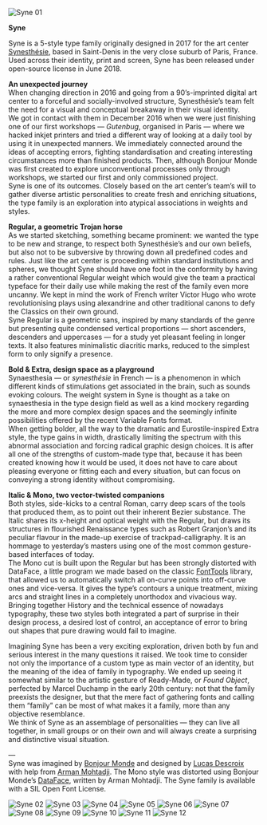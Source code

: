 ![Syne 01](/img/syne-typeface-01.jpg)

**Syne**

Syne is a 5-style type family originally designed in 2017 for the art center [Synesthésie](http://www.synesthesie.com), based in Saint-Denis in the very close suburb of Paris, France. Used across their identity, print and screen, Syne has been released under open-source license in June 2018.

**An unexpected journey**  
When changing direction in 2016 and going from a 90’s-imprinted digital art center to a forceful and socially-involved structure, Synesthésie’s team felt the need for a visual and conceptual breakaway in their visual identity.  
We got in contact with them in December 2016 when we were just finishing one of our first workshops — *Gutenbug*, organised in Paris — where we hacked inkjet printers and tried a different way of looking at a daily tool by using it in unexpected manners. We immediately connected around the ideas of accepting errors, fighting standardisation and creating interesting circumstances more than finished products. Then, although Bonjour Monde was first created to explore unconventional processes only through workshops, we started our first and only commissioned project.  
Syne is one of its outcomes. Closely based on the art center’s team’s will to gather diverse artistic personalities to create fresh and enriching situations, the type family is an exploration into atypical associations in weights and styles.

**Regular, a geometric Trojan horse**  
As we started sketching, something became prominent: we wanted the type to be new and strange, to respect both Synesthésie’s and our own beliefs, but also not to be subversive by throwing down all predefined codes and rules. Just like the art center is proceeding within standard institutions and spheres, we thought Syne should have one foot in the conformity by having a rather conventional Regular weight which would give the team a practical typeface for their daily use while making the rest of the family even more uncanny. We kept in mind the work of French writer Victor Hugo who wrote revolutionising plays using alexandrine and other traditional canons to defy the Classics on their own ground.  
Syne Regular is a geometric sans, inspired by many standards of the genre but presenting quite condensed vertical proportions — short ascenders, descenders and uppercases — for a study yet pleasant feeling in longer texts. It also features minimalistic diacritic marks, reduced to the simplest form to only signify a presence.

**Bold & Extra, design space as a playground**  
Synaesthesia — or *synesthésie* in French — is a phenomenon in which different kinds of stimulations get associated in the brain, such as sounds evoking colours. The weight system in Syne is thought as a take on synaesthesia in the type design field as well as a kind mockery regarding the more and more complex design spaces and the seemingly infinite possibilities offered by the recent Variable Fonts format.  
When getting bolder, all the way to the dramatic and Eurostile-inspired Extra style, the type gains in width, drastically limiting the spectrum with this abnormal association and forcing radical graphic design choices. It is after all one of the strengths of custom-made type that, because it has been created knowing how it would be used, it does not have to care about pleasing everyone or fitting each and every situation, but can focus on conveying a strong identity without compromising.

**Italic & Mono, two vector-twisted companions**  
Both styles, side-kicks to a central Roman, carry deep scars of the tools that produced them, as to point out their inherent Bezier substance. The Italic shares its x-height and optical weight with the Regular, but draws its structures in flourished Renaissance types such as Robert Granjon’s and its peculiar flavour in the made-up exercise of trackpad-calligraphy. It is an hommage to yesterday’s masters using one of the most common gesture-based interfaces of today.  
The Mono cut is built upon the Regular but has been strongly distorted with DataFace, a little program we made based on the classic [FontTools](https://github.com/fonttools/fonttools) library, that allowed us to automatically switch all on-curve points into off-curve ones and vice-versa. It gives the type’s contours a unique treatment, mixing arcs and straight lines in a completely unorthodox and vivacious way.
Bringing together History and the technical essence of nowadays typography, these two styles both integrated a part of surprise in their design process, a desired lost of control, an acceptance of error to bring out shapes that pure drawing would fail to imagine.

Imagining Syne has been a very exciting exploration, driven both by fun and serious interest in the many questions it raised. We took time to consider not only the importance of a custom type as main vector of an identity, but the meaning of the idea of family in typography. We ended up seeing it somewhat similar to the artistic gesture of Ready-Made, or *Found Object*, perfected by Marcel Duchamp in the early 20th century: not that the family preexists the designer, but that the mere fact of gathering fonts and calling them “family” can be most of what makes it a family, more than any objective resemblance.  
We think of Syne as an assemblage of personalities — they can live all together, in small groups or on their own and will always create a surprising and distinctive visual situation.

—  
Syne was imagined by [Bonjour Monde](http://bonjourmonde.net) and designed by [Lucas Descroix](http://www.lucasdescroix.fr) with help from [Arman Mohtadji](http://armansansd.net). The Mono style was distorted using Bonjour Monde’s [DataFace](http://gitlab.com/bonjour-monde/dataface), written by Arman Mohtadji. The Syne family is available with a SIL Open Font License.


![Syne 02](img/syne-typeface-02.jpg)
![Syne 03](img/syne-typeface-03.jpg)
![Syne 04](img/syne-typeface-04.jpg)
![Syne 05](img/syne-typeface-05.jpg)
![Syne 06](img/syne-typeface-06.jpg)
![Syne 07](img/syne-typeface-07.jpg)
![Syne 08](img/syne-typeface-08.jpg)
![Syne 09](img/syne-typeface-09.jpg)
![Syne 10](img/syne-typeface-10.jpg)
![Syne 11](img/syne-typeface-11.jpg)
![Syne 12](img/syne-typeface-12.jpg)